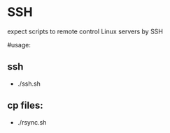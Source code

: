 SSH
===

expect scripts to remote control Linux servers by SSH 

#usage:
## ssh 
- ./ssh.sh<p>
## cp files:
- ./rsync.sh

